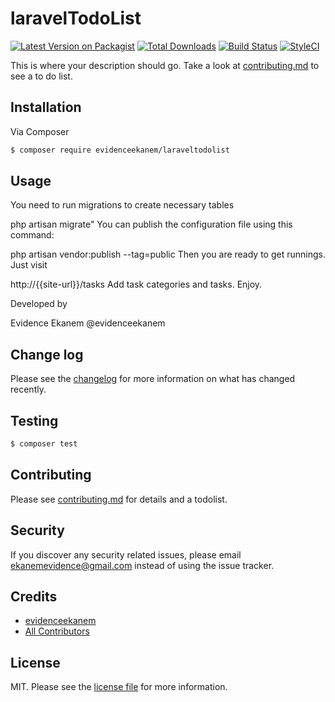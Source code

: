 # laravelTodoList

[![Latest Version on Packagist][ico-version]][link-packagist]
[![Total Downloads][ico-downloads]][link-downloads]
[![Build Status][ico-travis]][link-travis]
[![StyleCI][ico-styleci]][link-styleci]

This is where your description should go. Take a look at [contributing.md](contributing.md) to see a to do list.

## Installation

Via Composer

``` bash
$ composer require evidenceekanem/laraveltodolist
```

## Usage

You need to run migrations to create necessary tables

php artisan migrate"
You can publish the configuration file using this command:

php artisan vendor:publish --tag=public
Then you are ready to get runnings. Just visit

http://{{site-url}}/tasks
Add task categories and tasks. Enjoy.

Developed by

Evidence Ekanem @evidenceekanem

## Change log

Please see the [changelog](changelog.md) for more information on what has changed recently.

## Testing

``` bash
$ composer test
```

## Contributing

Please see [contributing.md](contributing.md) for details and a todolist.

## Security

If you discover any security related issues, please email ekanemevidence@gmail.com instead of using the issue tracker.

## Credits

- [evidenceekanem][link-author]
- [All Contributors][link-contributors]

## License

MIT. Please see the [license file](license.md) for more information.

[ico-version]: https://img.shields.io/packagist/v/evidenceekanem/laraveltodolist.svg?style=flat-square
[ico-downloads]: https://img.shields.io/packagist/dt/evidenceekanem/laraveltodolist.svg?style=flat-square
[ico-travis]: https://img.shields.io/travis/evidenceekanem/laraveltodolist/master.svg?style=flat-square
[ico-styleci]: https://styleci.io/repos/12345678/shield

[link-packagist]: https://packagist.org/packages/evidenceekanem/laraveltodolist
[link-downloads]: https://packagist.org/packages/evidenceekanem/laraveltodolist
[link-travis]: https://travis-ci.org/evidenceekanem/laraveltodolist
[link-styleci]: https://styleci.io/repos/12345678
[link-author]: https://github.com/evidenceekanem
[link-contributors]: ../../contributors
